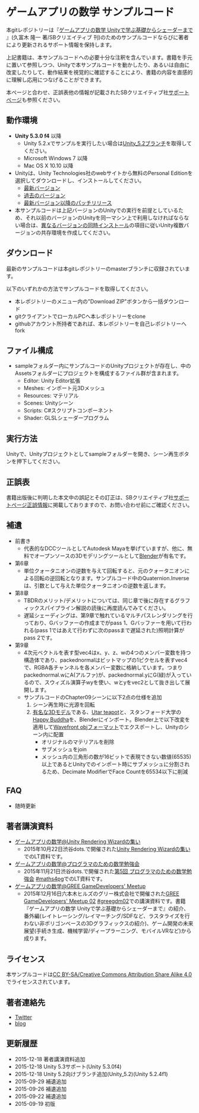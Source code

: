﻿# ゲームアプリの数学 サンプルコード

本gitレポジトリーは『[ゲームアプリの数学 Unityで学ぶ基礎からシェーダーまで](http://amzn.to/1UR7vmm) 』(久富木 隆一 著/SBクリエイティブ 刊)のためのサンプルコードならびに著者により更新されるサポート情報を保持します。

上記書籍は、本サンプルコードへの必要十分な注釈を含んでいます。書籍を手元に置いて参照しつつ、Unityで本サンプルコードを動かしたり、あるいは自由に改変したりして、動作結果を視覚的に確認することにより、書籍の内容を直感的に理解し応用につなげることができます。

本ページと合わせ、正誤表他の情報が記載されたSBクリエイティブ社[サポートページ](http://www.sbcr.jp/products/4797384260.html)も参照ください。

## 動作環境

* **Unity 5.3.0 f4** 以降
	- Unity 5.2.xでサンプルを実行したい場合は[Unity_5.2ブランチ](https://github.com/ryukbk/mobile_game_math_unity/tree/Unity_5.2)を取得してください。
	- Microsoft Windows 7 以降
	- Mac OS X 10.10 以降
* Unityは、Unity Technologies社のwebサイトから無料のPersonal Editionを選択してダウンロードし、インストールしてください。
	- [最新バージョン](https://unity3d.com/jp/get-unity/download)
	- [過去のバージョン](https://unity3d.com/jp/get-unity/download/archive)
	- [最新バージョン以降のパッチリリース](https://unity3d.com/jp/unity/qa/patch-releases)
* 本サンプルコードは上記バージョンのUnityでの実行を前提としているため、それ以前のバージョンのUnityを同一マシン上で利用しなければならない場合は、[異なるバージョンの同時インストール](http://docs.unity3d.com/ja/current/Manual/InstallingUnity.html)の項目に従いUnity複数バージョンの共存環境を作成してください。

## ダウンロード

最新のサンプルコードは本gitレポジトリーのmasterブランチに収録されています。

以下のいずれかの方法でサンプルコードを取得してください。

* 本レポジトリーのメニュー内の"Download ZIP"ボタンから一括ダウンロード
* gitクライアントでローカルPCへ本レポジトリーをclone
* githubアカウント所持者であれば、本レポジトリーを自己レポジトリーへfork

## ファイル構成

* sampleフォルダー内にサンプルコードのUnityプロジェクトが存在し、中のAssetsフォルダーにプロジェクトを構成するファイル群が含まれます。
	- Editor: Unity Editor拡張
	- Meshes: インポート元3Dメッシュ
	- Resources: マテリアル
	- Scenes: Unityシーン
	- Scripts: C#スクリプトコンポーネント
	- Shader: GLSLシェーダープログラム

## 実行方法

Unityで、Unityプロジェクトとしてsampleフォルダーを開き、シーン再生ボタンを押下してください。

## 正誤表

書籍出版後に判明した本文中の誤記とその訂正は、SBクリエイティブ社[サポートページ正誤情報](http://www.sbcr.jp/support/12645.html)に掲載しておりますので、お問い合わせ前にご確認ください。

## 補遺

* 前書き
	- 代表的なDCCツールとしてAutodesk Mayaを挙げていますが、他に、無料でオープンソースの3Dモデリングツールとして[Blender](https://www.blender.org/)が有名です。
* 第6章
	- 単位クォータニオンの逆数を与えて回転すると、元のクォータニオンによる回転の逆回転となります。サンプルコード中のQuaternion.Inverseは、引数として与えた単位クォータニオンの逆数を返します。
* 第8章
	- TBDRのメリット/デメリットについては、同じ章で後に存在するグラフィックスパイプライン解説の読後に再度読んでみてください。
	- 遅延シェーディングは、第9章で触れているマルチパスレンダリングを行っており、Gバッファーの作成までがpass 1、Gバッファーを用いて行われる(pass 1ではあえて行わずに次のpassまで遅延された)照明計算がpass 2です。
* 第9章
	- 4次元ベクトルを表す型vec4はx、y、z、wの4つのメンバー変数を持つ構造体であり、packednormalはビットマップの1ピクセルを表すvec4で、RGBA各チャンネルを各メンバー変数に格納しています。つまりpackednormal.wにA(アルファ)が、packednormal.yにG(緑)が入っているので、スウィズル演算子wyを使い、wとyをvec2として抜き出して展開します。
	- サンプルコードのChapter09シーンに以下2点の仕様を追加
		1. シーン再生時に光源を回転
		1. [有名な3Dモデル](https://en.wikipedia.org/wiki/List_of_common_3D_test_models)である、[Utar teapot](https://ja.wikipedia.org/wiki/Utah_teapot)と、スタンフォード大学の[Happy Buddha](http://graphics.stanford.edu/data/3Dscanrep/)を、Blenderにインポート。Blender上で以下改変を適用して[Wavefront objフォーマット](https://en.wikipedia.org/wiki/Wavefront_.obj_file)でエクスポートし、Unityのシーン内に配置
			- オリジナルのマテリアルを削除
			- サブメッシュをjoin
			- メッシュ内の三角形の数が16ビットで表現できない数値(65535)以上であるとUnityでのインポート時にサブメッシュに分割されるため、Decimate ModifierでFace Countを65534以下に削減

## FAQ

* 随時更新

## 著者講演資料

* [ゲームアプリの数学@Unity Rendering Wizardの集い](http://www.slideshare.net/ryukbk/unity-rendering-wizard)
	- 2015年10月22日渋谷dots.で開催された[Unity Rendering Wizardの集い](http://eventdots.jp/event/571325)でのLT資料です。 
* [ゲームアプリの数学@プログラマのための数学勉強会](http://www.slideshare.net/ryukbk/ss-55366793)
	- 2015年11月21日渋谷dots.で開催された[第5回 プログラマのための数学勉強会](http://eventdots.jp/event/571642) [#maths4pg](https://twitter.com/hashtag/maths4pg?src=hash)でのLT資料です。
* [ゲームアプリの数学@GREE GameDevelopers' Meetup](http://www.slideshare.net/ryukbk/gree-gamedevelopers-meetup)
	- 2015年12月16日六本木ヒルズのグリー株式会社で開催された[GREE GameDevelopers' Meetup 02](http://greegdm02.peatix.com/) [#greegdm02](https://twitter.com/hashtag/greegdm02?src=hash)での講演資料です。書籍『ゲームアプリの数学 Unityで学ぶ基礎からシェーダーまで』の紹介、番外編(レイトレーシング/レイマーチング/SDFなど、ラスタライズを行わない非ポリゴンベースの3Dグラフィックスの紹介)、ゲーム開発の未来展望(手続き生成、機械学習/ディープラーニング、モバイルVRなど)から成ります。

## ライセンス

本サンプルコードは[CC BY-SA/Creative Commons Attribution Share Alike 4.0](https://creativecommons.org/licenses/by-sa/4.0/deed.ja)でライセンスされています。

## 著者連絡先

* [Twitter](https://twitter.com/ryukbk)
* [blog](http://ryukbk.blogspot.jp/)

## 更新履歴

* 2015-12-18 著者講演資料追加
* 2015-12-18 Unity 5.3サポート(Unity 5.3.0f4)
* 2015-12-18 Unity 5.2向けブランチ追加(Unity_5.2)(Unity 5.2.4f1)
* 2015-09-29 補遺追加
* 2015-09-26 補遺追加
* 2015-09-22 補遺追加
* 2015-09-19 初版



